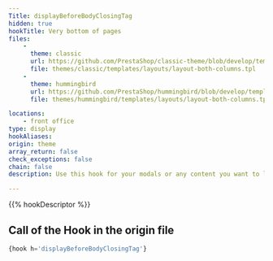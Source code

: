 ```yaml
---
Title: displayBeforeBodyClosingTag
hidden: true
hookTitle: Very bottom of pages
files:
    -
      theme: classic
      url: https://github.com/PrestaShop/classic-theme/blob/develop/templates/layouts/layout-both-columns.tpl
      file: themes/classic/templates/layouts/layout-both-columns.tpl
    -
      theme: hummingbird
      url: https://github.com/PrestaShop/hummingbird/blob/develop/templates/layouts/layout-both-columns.tpl
      file: themes/hummingbird/templates/layouts/layout-both-columns.tpl

locations:
    - front office
type: display
hookAliases: 
origin: theme
array_return: false
check_exceptions: false
chain: false
description: Use this hook for your modals or any content you want to load at the very end

---
```


{{% hookDescriptor %}}

## Call of the Hook in the origin file

```php
{hook h='displayBeforeBodyClosingTag'}
```
